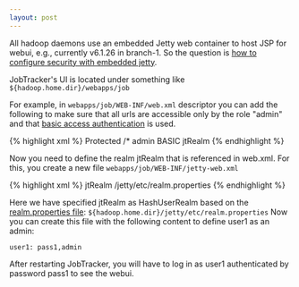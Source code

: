 ```yaml
---
layout: post
---
```


All hadoop daemons use an embedded Jetty web container to host JSP for webui, e.g., currently v6.1.26 in branch-1. So the question is [how to configure security with embedded jetty](http://docs.codehaus.org/display/JETTY/How+to+Configure+Security+with+Embedded+Jetty).

JobTracker's UI is located under something like `${hadoop.home.dir}/webapps/job`

For example, in `webapps/job/WEB-INF/web.xml` descriptor you can add the following to make sure that all urls are accessible only by the role "admin" and that [basic access authentication](http://en.wikipedia.org/wiki/Basic_access_authentication) is used.


{% highlight xml %}
  <security-constraint>
    <web-resource-collection>
      <web-resource-name>Protected</web-resource-name>
      <url-pattern>/\*</url-pattern>
    </web-resource-collection>
    <auth-constraint>
      <role-name>admin</role-name>
    </auth-constraint>
  </security-constraint>
  <login-config>
    <auth-method>BASIC</auth-method>
    <realm-name>jtRealm</realm-name>
  </login-config>
{% endhighlight %}

Now you need to define the realm jtRealm that is referenced in web.xml. For this, you create a new file `webapps/job/WEB-INF/jetty-web.xml`

{% highlight xml %}
<Configure class="org.mortbay.jetty.webapp.WebAppContext">
  <Get name="securityHandler">
    <Set name="userRealm">
      <New class="org.mortbay.jetty.security.HashUserRealm">
        <Set name="name">jtRealm</Set>
        <Set name="config">
          <SystemProperty name="hadoop.home.dir"/>/jetty/etc/realm.properties
        </Set>
      </New>
    </Set>
  </Get>
</Configure>
{% endhighlight %}

Here we have specified jtRealm as HashUserRealm based on the [realm.properties file](http://docs.codehaus.org/display/JETTY/Realms): `${hadoop.home.dir}/jetty/etc/realm.properties`
Now you can create this file with the following content to define user1 as an admin:

`user1: pass1,admin`

After restarting JobTracker, you will have to log in as user1 authenticated by password pass1 to see the webui.

